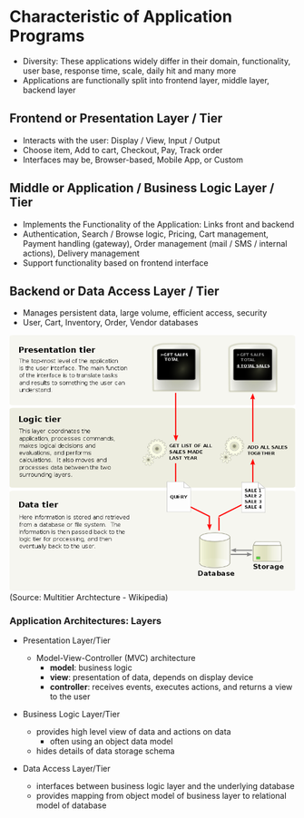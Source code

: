 # Characteristic of Application Programs

- Diversity: These applications widely differ in their domain, functionality, user base, response time, scale, daily hit and many more
- Applications are functionally split into frontend layer, middle layer, backend layer

## Frontend or Presentation Layer / Tier 
- Interacts with the user: Display / View, Input / Output 
- Choose item, Add to cart, Checkout, Pay, Track order 
- Interfaces may be, Browser-based, Mobile App, or Custom

## Middle or Application / Business Logic Layer / Tier 
- Implements the Functionality of the Application: Links front and backend 
- Authentication, Search / Browse logic, Pricing, Cart management, Payment handling (gateway), Order management (mail / SMS / internal actions), Delivery management
- Support functionality based on frontend interface

## Backend or Data Access Layer / Tier 
- Manages persistent data, large volume, efficient access, security
- User, Cart, Inventory, Order, Vendor databases

<img src="Static/MultitierArchtecture-Wikipedia.png"/>
(Source: Multitier Archtecture - Wikipedia)

### Application Architectures: Layers
- Presentation Layer/Tier
  - Model-View-Controller (MVC) architecture 
    - **model**: business logic 
    - **view**: presentation of data, depends on display device
    - **controller**: receives events, executes actions, and returns a view to the user

- Business Logic Layer/Tier 
  - provides high level view of data and actions on data 
    - often using an object data model 
  - hides details of data storage schema

- Data Access Layer/Tier 
  - interfaces between business logic layer and the underlying database 
  - provides mapping from object model of business layer to relational model of database
